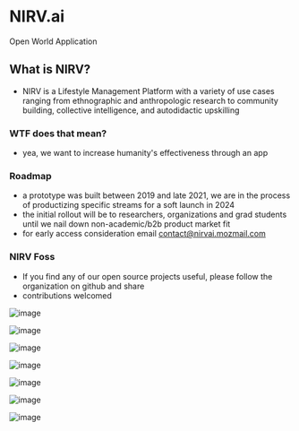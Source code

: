 # NIRV.ai

Open World Application

## What is NIRV?

- NIRV is a Lifestyle Management Platform with a variety of use cases ranging from ethnographic and anthropologic research to community building, collective intelligence, and autodidactic upskilling

### WTF does that mean?

- yea, we want to increase humanity's effectiveness through an app

### Roadmap

- a prototype was built between 2019 and late 2021, we are in the process of productizing specific streams for a soft launch in 2024
- the initial rollout will be to researchers, organizations and grad students until we nail down non-academic/b2b product market fit
- for early access consideration email contact@nirvai.mozmail.com

### NIRV Foss

- If you find any of our open source projects useful, please follow the organization on github and share
- contributions welcomed

![image](https://user-images.githubusercontent.com/10324554/209758644-f57181a7-6f82-4464-acd3-652f62991b99.png)

![image](https://user-images.githubusercontent.com/10324554/209758759-bee0f58f-b6d6-4b6b-b4aa-b73389889c1e.png)

![image](https://user-images.githubusercontent.com/10324554/209758837-0f771819-2ae3-4a0a-a3a0-9895340001b7.png)

![image](https://user-images.githubusercontent.com/10324554/209758904-114d2406-0342-46a5-8d67-ae604f9b3417.png)

![image](https://user-images.githubusercontent.com/10324554/209758982-a5330b87-da59-4e1a-8fa5-878a4e4e3e86.png)

![image](https://user-images.githubusercontent.com/10324554/209759042-5af40ce1-4397-4af6-8b6b-9b1d476e63e3.png)

![image](https://user-images.githubusercontent.com/10324554/209759391-d1bf8811-3043-4d07-bf5d-ce0de715e951.png)

